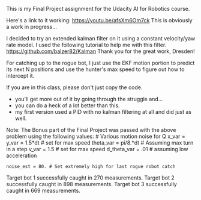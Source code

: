 This is my Final Project assignment for the Udacity AI for Robotics course.

Here's a link to it working: https://youtu.be/afsXm6Om7ck
This is obviously a work in progress...

I decided to try an extended kalman filter on it using a constant velocity/yaw rate model.
I used the following tutorial to help me with this filter.  
	https://github.com/balzer82/Kalman
Thank you for the great work, Dresden!

For catching up to the rogue bot, I just use the EKF motion portion to predict its next N positions and use the hunter's max speed to figure out how to intercept it.

If you are in this class, please don't just copy the code.
 - you'll get more out of it by going through the struggle and...
 - you can do a heck of a lot better than this.
 - my first version used a PID with no kalman filtering at all and did just as well.
 
Note: The Bonus part of the Final Project was passed with the above problem using the following values:
    # Various motion noise for Q
    x_var = y_var = 1.5*dt          # set for max speed
    theta_var = pi/8.*dt            # Assuming max turn in a step
    v_var =                 1.5     # set for max speed
    d_theta_var =           .01     # assuming low acceleration

    noise_est = 80. # Set extremely high for last rogue robot catch
Target bot 1 successfully caught in 270 measurements.
Target bot 2 successfully caught in 898 measurements.
Target bot 3 successfully caught in 669 measurements.
